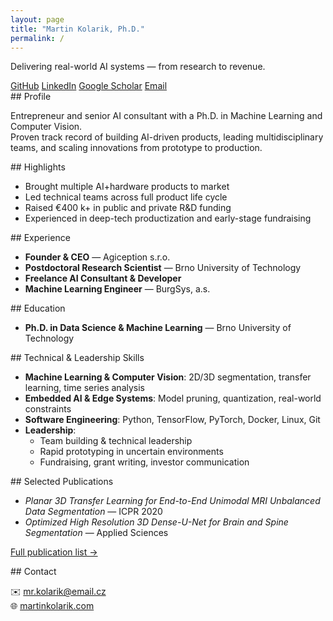 ```yaml
---
layout: page
title: "Martin Kolarik, Ph.D."
permalink: /
---
```


<section class="hero">
  <p class="hero-tagline">
    Delivering real-world AI systems — from research to revenue.
  </p>
  <div class="profile-links">
    <a href="https://github.com/mrkolarik">GitHub</a>
    <a href="https://www.linkedin.com/in/mrkolarik/">LinkedIn</a>
    <a href="https://scholar.google.com/citations?user=w6J2MOQAAAAJ">Google Scholar</a>
    <a href="mailto:mr.kolarik@email.cz">Email</a>
  </div>
</section>

<section class="profile" markdown="1">
## Profile

Entrepreneur and senior AI consultant with a Ph.D. in Machine Learning and Computer Vision.  
Proven track record of building AI-driven products, leading multidisciplinary teams, and scaling innovations from prototype to production.
</section>

<section class="highlights hide-mobile" markdown="1">
## Highlights

- Brought multiple AI+hardware products to market  
- Led technical teams across full product life cycle  
- Raised €400 k+ in public and private R&D funding  
- Experienced in deep-tech productization and early-stage fundraising  
</section>

<section class="experience hide-mobile" markdown="1">
## Experience

- **Founder & CEO** — Agiception s.r.o.  
- **Postdoctoral Research Scientist** — Brno University of Technology  
- **Freelance AI Consultant & Developer**  
- **Machine Learning Engineer** — BurgSys, a.s.  
</section>

<section class="education hide-mobile" markdown="1">
## Education

- **Ph.D. in Data Science & Machine Learning** — Brno University of Technology  
</section>

<section class="skills hide-mobile" markdown="1">
## Technical & Leadership Skills

- **Machine Learning & Computer Vision**: 2D/3D segmentation, transfer learning, time series analysis  
- **Embedded AI & Edge Systems**: Model pruning, quantization, real-world constraints  
- **Software Engineering**: Python, TensorFlow, PyTorch, Docker, Linux, Git  
- **Leadership**:  
  - Team building & technical leadership  
  - Rapid prototyping in uncertain environments  
  - Fundraising, grant writing, investor communication  
</section>

<section class="publications hide-mobile" markdown="1">
## Selected Publications

- *Planar 3D Transfer Learning for End-to-End Unimodal MRI Unbalanced Data Segmentation* — ICPR 2020  
- *Optimized High Resolution 3D Dense-U-Net for Brain and Spine Segmentation* — Applied Sciences  

[Full publication list →](https://scholar.google.com/citations?user=w6J2MOQAAAAJ)
</section>

<section class="contact" markdown="1">
## Contact

✉️ [mr.kolarik@email.cz](mailto:mr.kolarik@email.cz)  
🌐 [martinkolarik.com](https://martinkolarik.com)
</section>
